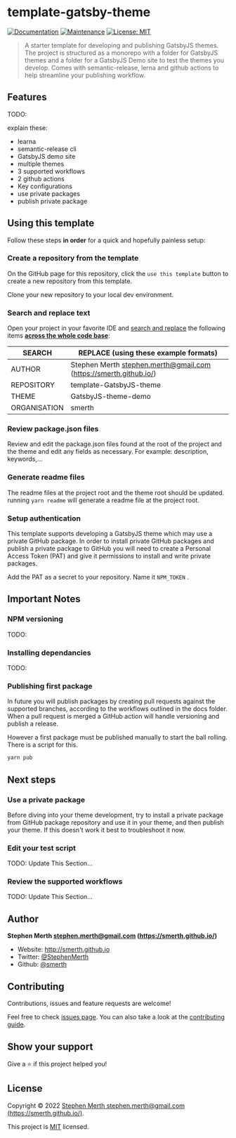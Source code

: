 # template-gatsby-theme

[![Documentation](https://img.shields.io/badge/documentation-yes-brightgreen.svg)](https://github.com/smerth/template-GatsbyJS-theme#readme)
[![Maintenance](https://img.shields.io/badge/Maintained%3F-yes-green.svg)](https://github.com/smerth/template-GatsbyJS-theme/graphs/commit-activity)
[![License: MIT](https://img.shields.io/github/license/smerth/template-GatsbyJS-theme)](https://github.com/smerth/template-GatsbyJS-theme/blob/master/LICENSE)

> A starter template for developing and publishing GatsbyJS themes. The project is structured as a monorepo with a folder for GatsbyJS themes and a folder for a GatsbyJS Demo site to test the themes you develop. Comes with semantic-release, lerna and github actions to help streamline your publishing workflow.

## Features

TODO:

explain these:

- learna
- semantic-release cli
- GatsbyJS demo site
- multiple themes
- 3 supported workflows
- 2 github actions
- Key configurations
- use private packages
- publish private package

## Using this template

Follow these steps **in order** for a quick and hopefully painless setup:

### Create a repository from the template

On the GitHub page for this repository, click the `use this template` button to create a new repository from this template.

Clone your new repository to your local dev environment.

### Search and replace text

Open your project in your favorite IDE and <u>search and replace</u> the following items <u>**across the whole code base**</u>:

| SEARCH       | REPLACE (using these example formats)                        |
| ------------ | ------------------------------------------------------------ |
| AUTHOR       | Stephen Merth <stephen.merth@gmail.com> (<https://smerth.github.io/>) |
| REPOSITORY   | template-GatsbyJS-theme                                      |
| THEME        | GatsbyJS-theme-demo                                          |
| ORGANISATION | smerth                                                       |

### Review package.json files

Review and edit the package.json files found at the root of the project and the theme and edit any fields as necessary.  For example: description, keywords,...

### Generate readme files

The readme files at the project root and the theme root should be updated. running `yarn readme` will generate a readme file at the project root.

### Setup authentication

This template supports developing a GatsbyJS theme which may use a private GitHub package.  In order to install private GitHub packages and publish a private package to GitHub you will need to create a Personal Access Token (PAT) and give it permissions to install and write private packages.

Add the PAT as a secret to your repository.  Name it  `NPM_TOKEN` .

## Important Notes

### NPM versioning

TODO:

### Installing dependancies

TODO:

### Publishing first package

In future you will publish packages by creating pull requests against the supported branches, according to the workflows outlined in the docs folder.  When a pull request is merged a GitHub action will handle versioning and publish a release.

However a first package must be published manually to start the ball rolling.  There is a script for this.

```bash
yarn pub
```

## Next steps

### Use a private package

Before diving into your theme development, try to install a private package from GitHub package repository and use it in your theme, and then publish your theme.  If this doesn't work it best to troubleshoot it now.

### Edit your test script

TODO: Update This Section...

### Review the supported workflows

TODO: Update This Section...

## Author

**Stephen Merth <stephen.merth@gmail.com> (<https://smerth.github.io/>)**

- Website: <http://smerth.github.io>
- Twitter: [@StephenMerth](https://twitter.com/StephenMerth)
- Github: [@smerth](https://github.com/smerth)

## Contributing

Contributions, issues and feature requests are welcome!

Feel free to check [issues page](https://github.com/smerth/template-GatsbyJS-theme/issues). You can also take a look at the [contributing guide](https://github.com/smerth/template-GatsbyJS-theme/blob/master/CONTRIBUTING.md).

## Show your support

Give a ⭐️ if this project helped you!

## License

Copyright © 2022 [Stephen Merth <stephen.merth@gmail.com> (<https://smerth.github.io/>)](https://github.com/smerth).

This project is [MIT](https://github.com/smerth/template-GatsbyJS-theme/blob/master/LICENSE) licensed.
